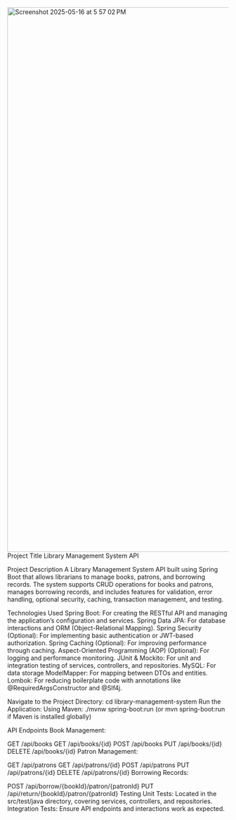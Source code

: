 <img width="1236" alt="Screenshot 2025-05-16 at 5 57 02 PM" src="https://github.com/user-attachments/assets/4cd3f476-b662-4dd8-94e2-4abbc3d2b639" />
Project Title
Library Management System API

Project Description
A Library Management System API built using Spring Boot that allows librarians to manage books, patrons, and borrowing records. The system supports CRUD operations for books and patrons, manages borrowing records, and includes features for validation, error handling, optional security, caching, transaction management, and testing.

Technologies Used
Spring Boot: For creating the RESTful API and managing the application’s configuration and services.
Spring Data JPA: For database interactions and ORM (Object-Relational Mapping).
Spring Security (Optional): For implementing basic authentication or JWT-based authorization.
Spring Caching (Optional): For improving performance through caching.
Aspect-Oriented Programming (AOP) (Optional): For logging and performance monitoring.
JUnit & Mockito: For unit and integration testing of services, controllers, and repositories.
MySQL: For data storage
ModelMapper: For mapping between DTOs and entities.
Lombok: For reducing boilerplate code with annotations like @RequiredArgsConstructor and @Slf4j.


Navigate to the Project Directory: cd library-management-system
Run the Application:
Using Maven: ./mvnw spring-boot:run (or mvn spring-boot:run if Maven is installed globally)

API Endpoints
Book Management:


GET /api/books
GET /api/books/{id}
POST /api/books
PUT /api/books/{id}
DELETE /api/books/{id}
Patron Management:

GET /api/patrons
GET /api/patrons/{id}
POST /api/patrons
PUT /api/patrons/{id}
DELETE /api/patrons/{id}
Borrowing Records:

POST /api/borrow/{bookId}/patron/{patronId}
PUT /api/return/{bookId}/patron/{patronId}
Testing
Unit Tests: Located in the src/test/java directory, covering services, controllers, and repositories.
Integration Tests: Ensure API endpoints and interactions work as expected.
